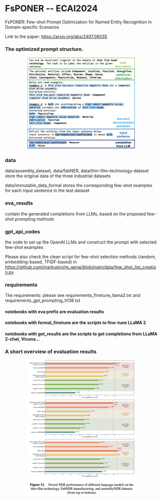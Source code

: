 # FsPONER -- ECAI2024
FsPONER: Few-shot Prompt Optimization for Named Entity Recognition in Domain-specific Scenarios

Link to the paper: https://arxiv.org/abs/2407.08035

### The optimized prompt structure.
<figure>
  <div style="text-align: center;">
  <img src=prompt_structure.png alt="Description" width="360">
  <figcaption></figcaption>
</figure>


### data 
data/assembly_dataset, data/fabNER, data/thin-film-technology-dataset store the original data of the three industrial datasets

data/immutable_data_formal stores the corresponding few-shot examples for each input sentence in the test dataset

### eva_results
contain the generated completions from LLMs, based on the proposed few-shot prompting methods

### gpt_api_codes
the code to set up the OpenAI LLMs and construct the prompt with selected few-shot examples 

Please also check the clean script for few-shot selection methods (random, embedding-based, TFIDF-based) in https://github.com/markustyj/re_genai/blob/main/data/few_shot_list_creation.py

### requirements
The requirements: please see requirements_finetune_llama2.txt and requirements_gpt_prompting_hf38.txt


#### notebooks with eva prefix are evaluation results
#### notebooks with formal_finetune are the scripts to fine-tune LLaMA 2
#### notebooks with get_results are the scripts to get completions from LLaMA 2-chat, Vicuna...


### A short overview of evaluation results
<figure>
  <div style="text-align: center;">
  <img src=eva_overview.png alt="Description" width="360">
  <figcaption></figcaption>
</figure>
